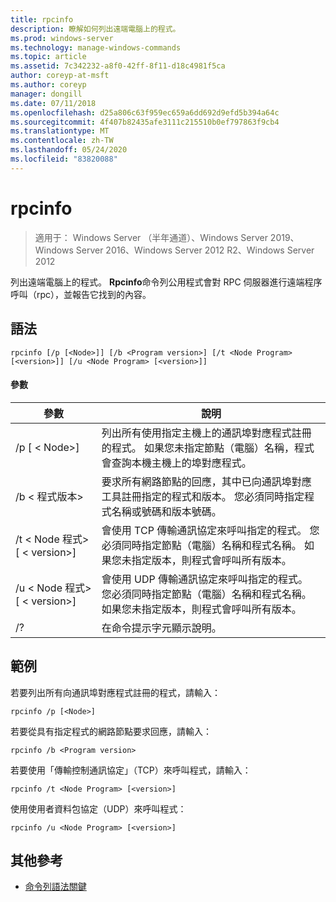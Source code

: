 ```yaml
---
title: rpcinfo
description: 瞭解如何列出遠端電腦上的程式。
ms.prod: windows-server
ms.technology: manage-windows-commands
ms.topic: article
ms.assetid: 7c342232-a8f0-42ff-8f11-d18c4981f5ca
author: coreyp-at-msft
ms.author: coreyp
manager: dongill
ms.date: 07/11/2018
ms.openlocfilehash: d25a806c63f959ec659a6dd692d9efd5b394a64c
ms.sourcegitcommit: 4f407b82435afe3111c215510b0ef797863f9cb4
ms.translationtype: MT
ms.contentlocale: zh-TW
ms.lasthandoff: 05/24/2020
ms.locfileid: "83820088"
---
```

# <a name="rpcinfo"></a>rpcinfo

> 適用于： Windows Server （半年通道）、Windows Server 2019、Windows Server 2016、Windows Server 2012 R2、Windows Server 2012

列出遠端電腦上的程式。 **Rpcinfo**命令列公用程式會對 RPC 伺服器進行遠端程序呼叫（rpc），並報告它找到的內容。

## <a name="syntax"></a>語法
```
rpcinfo [/p [<Node>]] [/b <Program version>] [/t <Node Program> [<version>]] [/u <Node Program> [<version>]]
```

#### <a name="parameters"></a>參數
|參數|說明|
|-------|--------|
|/p [ \< Node>]|列出所有使用指定主機上的通訊埠對應程式註冊的程式。 如果您未指定節點（電腦）名稱，程式會查詢本機主機上的埠對應程式。|
|/b \< 程式版本>|要求所有網路節點的回應，其中已向通訊埠對應工具註冊指定的程式和版本。 您必須同時指定程式名稱或號碼和版本號碼。|
|/t \< Node 程式> [ \< version>]|會使用 TCP 傳輸通訊協定來呼叫指定的程式。 您必須同時指定節點（電腦）名稱和程式名稱。 如果您未指定版本，則程式會呼叫所有版本。|
|/u \< Node 程式> [ \< version>]|會使用 UDP 傳輸通訊協定來呼叫指定的程式。 您必須同時指定節點（電腦）名稱和程式名稱。 如果您未指定版本，則程式會呼叫所有版本。|
|/?|在命令提示字元顯示說明。|

## <a name="examples"></a>範例
若要列出所有向通訊埠對應程式註冊的程式，請輸入：
```
rpcinfo /p [<Node>]
```
若要從具有指定程式的網路節點要求回應，請輸入：
```
rpcinfo /b <Program version>
```
若要使用「傳輸控制通訊協定」（TCP）來呼叫程式，請輸入：
```
rpcinfo /t <Node Program> [<version>]
```
使用使用者資料包協定（UDP）來呼叫程式：
```
rpcinfo /u <Node Program> [<version>]
```

## <a name="additional-references"></a>其他參考
- [命令列語法關鍵](command-line-syntax-key.md)
